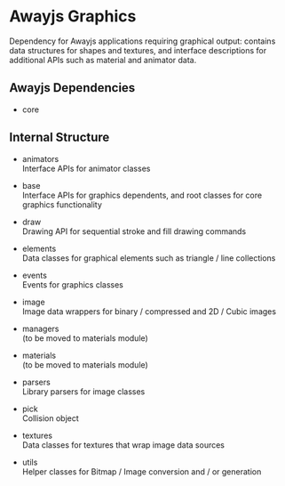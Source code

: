 # Awayjs Graphics

Dependency for Awayjs applications requiring graphical output: contains data structures for shapes and textures, and interface descriptions for additional APIs such as material and animator data.

## Awayjs Dependencies

* core

## Internal Structure

* animators<br>
Interface APIs for animator classes

* base<br>
Interface APIs for graphics dependents, and root classes for core graphics functionality

* draw<br>
Drawing API for sequential stroke and fill drawing commands

* elements<br>
Data classes for graphical elements such as triangle / line collections

* events<br>
Events for graphics classes

* image<br>
Image data wrappers for binary / compressed and 2D / Cubic images

* managers<br>
(to be moved to materials module)

* materials<br>
(to be moved to materials module)

* parsers<br>
Library parsers for image classes

* pick<br>
Collision object

* textures<br>
Data classes for textures that wrap image data sources

* utils<br>
Helper classes for Bitmap / Image conversion and / or generation
